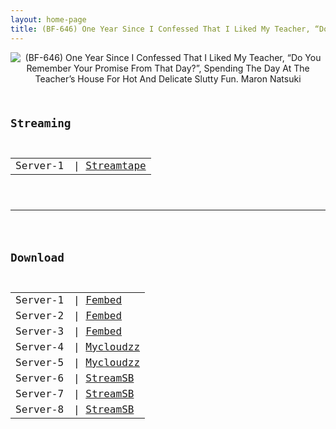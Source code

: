 ```yaml
---
layout: home-page
title: (BF-646) One Year Since I Confessed That I Liked My Teacher, “Do You Remember Your Promise From That Day?”, Spending The Day At The Teacher’s House For Hot And Delicate Slutty Fun. Maron Natsuki
---
```

<center>
<img src="https://blogger.googleusercontent.com/img/a/AVvXsEgkRpr-rwRJ7wa_AEpmRNh_3hzu3Si84-lrPO4XI-gvVoniZGrA9Stz5gqpebdHPfFB5tdQYGsHPzuM7ubl-flmh9Q6PYwqbAIHsN5zHww8tqDh6eyCmOMBp-eL3r4GerQU8bklmG3UMH6kK9NFPAeTxeR4XM0iUNa1OpVav7rnztsHbPVsUkloo3zb=s16000" alt="(BF-646) One Year Since I Confessed That I Liked My Teacher, “Do You Remember Your Promise From That Day?”, Spending The Day At The Teacher’s House For Hot And Delicate Slutty Fun. Maron Natsuki">
</center>
<pre><code>
<h2>Streaming</h2>
<table><tbody>
<tr>
<td>Server-1</td>
<td>| <a href="https://strtape.cloud/v/Lep9y93GrvCR0Or/BF-646-SEXTB.NET-10292021.mp4" target="_blank">Streamtape</a></td>
</tr>
</tbody></table>

<hr />

<h2>Download</h2>
<table><tbody>
<tr>
<td>Server-1</td>
<td>| <a href="https://www.watchjavnow.xyz/f/e-7gls-lp3yp3dd" target="_blank">Fembed</a></td>
</tr>
<tr>
<td>Server-2</td>
<td>| <a href="https://fakyutube.com/f/83drqu8l33e2-g0" target="_blank">Fembed</a></td>
</tr>
<tr>
<td>Server-3</td>
<td>| <a href="https://javpoll.com/f/42885bzy03dqgq7" target="_blank">Fembed</a></td>
</tr>
<tr>
<td>Server-4</td>
<td>| <a href="https://mycloudzz.com/f/y5w-qcem47wm6n8" target="_blank">Mycloudzz</a></td>
</tr>
<tr>
<td>Server-5</td>
<td>| <a href="https://mycloudzz.com/f/1jyqzcj5pn327kq" target="_blank">Mycloudzz</a></td>
</tr>
<tr>
<td>Server-6</td>
<td>| <a href="https://embed.casa/d/ui3vnkv93sm5.html" target="_blank">StreamSB</a></td>
</tr>
<tr>
<td>Server-7</td>
<td>| <a href="https://javside.com/d/e3rrx4yqpsm7.html" target="_blank">StreamSB</a><br /></td>
</tr>
<tr>
<td>Server-8</td>
<td>| <a href="https://streamsb.net/d/8lfovgxwrhr5.html" target="_blank">StreamSB</a></td>
</tr>
</tbody></table>
</code></pre>
